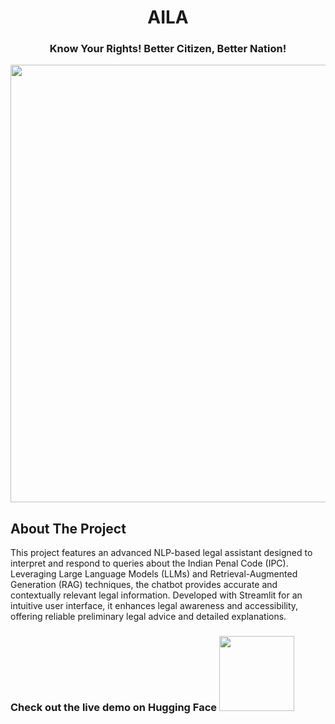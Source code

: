<h1 align="center">AILA</h1>
<h3 align="center">Know Your Rights! Better Citizen, Better Nation!</h1>

<p align="center">
<img src="AILA.jpg" width="700"/>
</p>

## About The Project
This project features an advanced NLP-based legal assistant designed to interpret and respond to queries about the Indian Penal Code (IPC). Leveraging Large Language Models (LLMs) and Retrieval-Augmented Generation (RAG) techniques, the chatbot provides accurate and contextually relevant legal information. Developed with Streamlit for an intuitive user interface, it enhances legal awareness and accessibility, offering reliable preliminary legal advice and detailed explanations.
<br>





### Check out the live demo on Hugging Face <a href="https://huggingface.co/spaces/harshitv804/LawGPT"><img src="https://static.vecteezy.com/system/resources/previews/009/384/880/non_2x/click-here-button-clipart-design-illustration-free-png.png" width="120" height="auto"></a>


